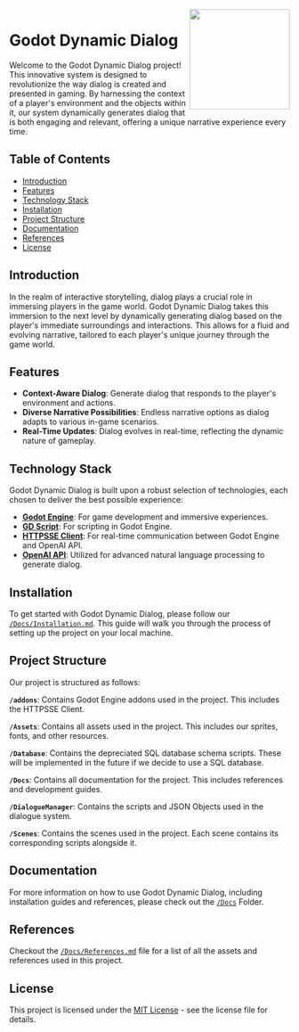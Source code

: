 <img src="https://github.com/Godot-Dynamic-Dialog/UnrealDynamicDialog/assets/60556017/78da47e2-6371-46fe-870e-d026c4585977" width=180 align="right" />

# Godot Dynamic Dialog

Welcome to the Godot Dynamic Dialog project! This innovative system is designed to revolutionize the way dialog is created and presented in gaming. By harnessing the context of a player's environment and the objects within it, our system dynamically generates dialog that is both engaging and relevant, offering a unique narrative experience every time.

## Table of Contents

- [Introduction](#introduction)
- [Features](#features)
- [Technology Stack](#technology-stack)
- [Installation](#installation)
- [Project Structure](#project-structure)
- [Documentation](#documentation)
- [References](#references)
- [License](#license)

## Introduction

In the realm of interactive storytelling, dialog plays a crucial role in immersing players in the game world. Godot Dynamic Dialog takes this immersion to the next level by dynamically generating dialog based on the player's immediate surroundings and interactions. This allows for a fluid and evolving narrative, tailored to each player's unique journey through the game world.

## Features

- **Context-Aware Dialog**: Generate dialog that responds to the player's environment and actions.
- **Diverse Narrative Possibilities**: Endless narrative options as dialog adapts to various in-game scenarios.
- **Real-Time Updates**: Dialog evolves in real-time, reflecting the dynamic nature of gameplay.

## Technology Stack

Godot Dynamic Dialog is built upon a robust selection of technologies, each chosen to deliver the best possible experience:

- [**Godot Engine**](https://godotengine.org/): For game development and immersive experiences.
- [**GD Script**](https://docs.godotengine.org/en/stable/getting_started/scripting/gdscript/gdscript_basics.html): For scripting in Godot Engine.
- [**HTTPSSE Client**](https://docs.godotengine.org/en/stable/classes/class_httpclient.html): For real-time communication between Godot Engine and OpenAI API.
- [**OpenAI API**](https://openai.com/blog/openai-api): Utilized for advanced natural language processing to generate dialog.

## Installation

To get started with Godot Dynamic Dialog, please follow our [`/Docs/Installation.md`](./Docs/Installation.md). This guide will walk you through the process of setting up the project on your local machine.

## Project Structure

Our project is structured as follows:

**`/addons`**: Contains Godot Engine addons used in the project. This includes the HTTPSSE Client.

**`/Assets`**: Contains all assets used in the project. This includes our sprites, fonts, and other resources.

**`/Database`**: Contains the depreciated SQL database schema scripts. These will be implemented in the future if we decide to use a SQL database.

**`/Docs`**: Contains all documentation for the project. This includes references and development guides.

**`/DialogueManager`**: Contains the scripts and JSON Objects used in the dialogue system.

**`/Scenes`**: Contains the scenes used in the project. Each scene contains its corresponding scripts alongside it.

## Documentation

For more information on how to use Godot Dynamic Dialog, including installation guides and references, please check out the [`/Docs`](./Docs/) Folder.

## References

Checkout the [`/Docs/References.md`](./Docs/References.md) file for a list of all the assets and references used in this project.

## License

This project is licensed under the [MIT License](/LICENSE.md) - see the license file for details.
